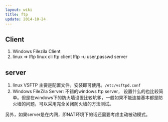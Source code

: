 ```yaml
---
layout: wiki
title: ftp
update: 2014-10-24
---
```

## Client
1. Windows Filezila Client
2. linux => lftp linux cli ftp client
	lftp -u user,passwd server

## server
1. linux
VSFTP 主要是配置文件，安装即可使用。`/etc/vsftpd.conf`
2. Windows
FileZila Server: 不错的windows ftp server， 设置什么的也比较简单。但是在windows下的防火墙设置比较坑爹，一般如果不能连接基本都是防火墙的问题，可以采用完全关闭防火墙的方法测试。

另外，如果server是在内网，即NAT环境下的话还需要考虑主动被动模式。